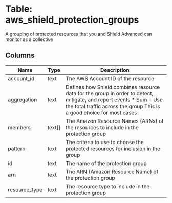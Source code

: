 
# Table: aws_shield_protection_groups
A grouping of protected resources that you and Shield Advanced can monitor as a collective
## Columns
| Name        | Type           | Description  |
| ------------- | ------------- | -----  |
|account_id|text|The AWS Account ID of the resource.|
|aggregation|text|Defines how Shield combines resource data for the group in order to detect, mitigate, and report events  * Sum - Use the total traffic across the group This is a good choice for most cases|
|members|text[]|The Amazon Resource Names (ARNs) of the resources to include in the protection group|
|pattern|text|The criteria to use to choose the protected resources for inclusion in the group|
|id|text|The name of the protection group|
|arn|text|The ARN (Amazon Resource Name) of the protection group|
|resource_type|text|The resource type to include in the protection group|
